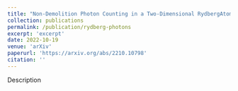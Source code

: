```yaml
---
title: "Non-Demolition Photon Counting in a Two-Dimensional RydbergAtom Array"
collection: publications
permalink: /publication/rydberg-photons
excerpt: 'excerpt'
date: 2022-10-19
venue: 'arXiv'
paperurl: 'https://arxiv.org/abs/2210.10798'
citation: ''
---
```

Description

<!-- [Download paper here](http://academicpages.github.io/files/paper3.pdf)
 -->
<!-- Recommended citation: Your Name, You. (2015). "Paper Title Number 3." <i>Journal 1</i>. 1(3). -->

